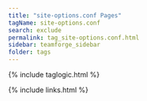 ```yaml
---
title: "site-options.conf Pages"
tagName: site-options.conf
search: exclude
permalink: tag_site-options.conf.html
sidebar: teamforge_sidebar
folder: tags
---
```

{% include taglogic.html %}

{% include links.html %}
